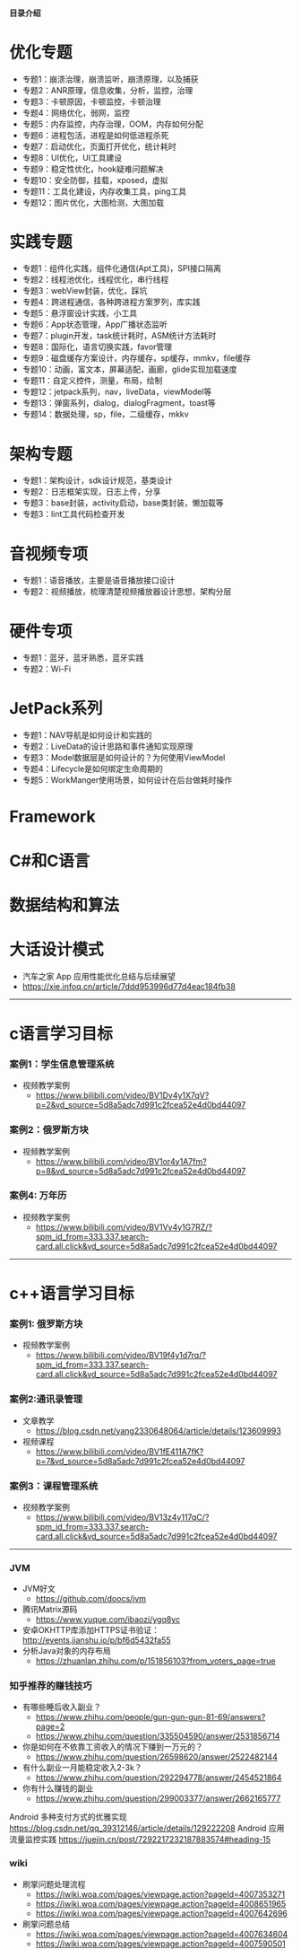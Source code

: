 #### 目录介绍
# 优化专题
- 专题1：崩溃治理，崩溃监听，崩溃原理，以及捕获
- 专题2：ANR原理，信息收集，分析，监控，治理
- 专题3：卡顿原因，卡顿监控，卡顿治理
- 专题4：网络优化，弱网，监控
- 专题5：内存监控，内存治理，OOM，内存如何分配
- 专题6：进程包活，进程是如何低进程杀死
- 专题7：启动优化，页面打开优化，统计耗时
- 专题8：UI优化，UI工具建设
- 专题9：稳定性优化，hook疑难问题解决
- 专题10：安全防御，挂载，xposed，虚拟
- 专题11：工具化建设，内存收集工具，ping工具
- 专题12：图片优化，大图检测，大图加载


# 实践专题
- 专题1：组件化实践，组件化通信(Apt工具)，SPI接口隔离
- 专题2：线程池优化，线程优化，串行线程
- 专题3：webView封装，优化，踩坑
- 专题4：跨进程通信，各种跨进程方案罗列，库实践
- 专题5：悬浮窗设计实践，小工具
- 专题6：App状态管理，App广播状态监听
- 专题7：plugin开发，task统计耗时，ASM统计方法耗时
- 专题8：国际化，语言切换实践，favor管理
- 专题9：磁盘缓存方案设计，内存缓存，sp缓存，mmkv，file缓存
- 专题10：动画，富文本，屏幕适配，画廊，glide实现加载速度
- 专题11：自定义控件，测量，布局，绘制
- 专题12：jetpack系列，nav，liveData，viewModel等
- 专题13：弹窗系列，dialog，dialogFragment，toast等
- 专题14：数据处理，sp，file，二级缓存，mkkv


# 架构专题
- 专题1：架构设计，sdk设计规范，基类设计
- 专题2：日志框架实现，日志上传，分享
- 专题3：base封装，activity启动，base类封装，懒加载等
- 专题3：lint工具代码检查开发


# 音视频专项
- 专题1：语音播放，主要是语音播放接口设计
- 专题2：视频播放，梳理清楚视频播放器设计思想，架构分层


# 硬件专项
- 专题1：蓝牙，蓝牙熟悉，蓝牙实践
- 专题2：Wi-Fi


# JetPack系列
- 专题1：NAV导航是如何设计和实践的
- 专题2：LiveData的设计思路和事件通知实现原理
- 专题3：Model数据层是如何设计的？为何使用ViewModel
- 专题4：Lifecycle是如何绑定生命周期的
- 专题5：WorkManger使用场景，如何设计在后台做耗时操作


# Framework



# C#和C语言


# 数据结构和算法



# 大话设计模式

- 汽车之家 App 应用性能优化总结与后续展望
- https://xie.infoq.cn/article/7ddd953996d77d4eac184fb38






----------------------------------------------------------------------------------------------------------------


# c语言学习目标
### 案例1：学生信息管理系统
- 视频教学案例
  - https://www.bilibili.com/video/BV1Dv4y1X7qV?p=2&vd_source=5d8a5adc7d991c2fcea52e4d0bd44097


### 案例2：俄罗斯方块
- 视频教学案例
  - https://www.bilibili.com/video/BV1or4y1A7fm?p=8&vd_source=5d8a5adc7d991c2fcea52e4d0bd44097


### 案例4: 万年历
- 视频教学案例
  - https://www.bilibili.com/video/BV1Vv4y1G7RZ/?spm_id_from=333.337.search-card.all.click&vd_source=5d8a5adc7d991c2fcea52e4d0bd44097



----------------------------------------------------------------------------------------------------------------
# c++语言学习目标
### 案例1: 俄罗斯方块
- 视频教学案例
  - https://www.bilibili.com/video/BV19f4y1d7rq/?spm_id_from=333.337.search-card.all.click&vd_source=5d8a5adc7d991c2fcea52e4d0bd44097


### 案例2:通讯录管理
- 文章教学
  - https://blog.csdn.net/yang2330648064/article/details/123609993
- 视频课程
  - https://www.bilibili.com/video/BV1fE411A7fK?p=7&vd_source=5d8a5adc7d991c2fcea52e4d0bd44097


### 案例3：课程管理系统
- 视频教学案例
  - https://www.bilibili.com/video/BV13z4y117qC/?spm_id_from=333.337.search-card.all.click&vd_source=5d8a5adc7d991c2fcea52e4d0bd44097



----------------------------------------------------------------------------------------------------------------


### JVM
- JVM好文
    - https://github.com/doocs/jvm
- 腾讯Matrix源码
    - https://www.yuque.com/ibaozi/ygq8yc
- 安卓OKHTTP库添加HTTPS证书验证：http://events.jianshu.io/p/bf6d5432fa55
- 分析Java对象的内存布局
  - https://zhuanlan.zhihu.com/p/151856103?from_voters_page=true





### 知乎推荐的赚钱技巧
- 有哪些睡后收入副业？
    - https://www.zhihu.com/people/gun-gun-gun-81-69/answers?page=2
    - https://www.zhihu.com/question/335504590/answer/2531856714
- 你是如何在不依靠工资收入的情况下赚到一万元的？
    - https://www.zhihu.com/question/26598620/answer/2522482144
- 有什么副业一月能稳定收入2-3k？
    - https://www.zhihu.com/question/292294778/answer/2454521864
- 你有什么赚钱的副业
    - https://www.zhihu.com/question/299003377/answer/2662165777

Android 多种支付方式的优雅实现
https://blog.csdn.net/qq_39312146/article/details/129222208
Android 应用流量监控实践
https://juejin.cn/post/7292217232187883574#heading-15


### wiki
- 刷掌问题处理流程
    - https://iwiki.woa.com/pages/viewpage.action?pageId=4007353271
    - https://iwiki.woa.com/pages/viewpage.action?pageId=4008651965
    - https://iwiki.woa.com/pages/viewpage.action?pageId=4007642696
- 刷掌问题总结
    - https://iwiki.woa.com/pages/viewpage.action?pageId=4007634604
    - https://iwiki.woa.com/pages/viewpage.action?pageId=4007590501

